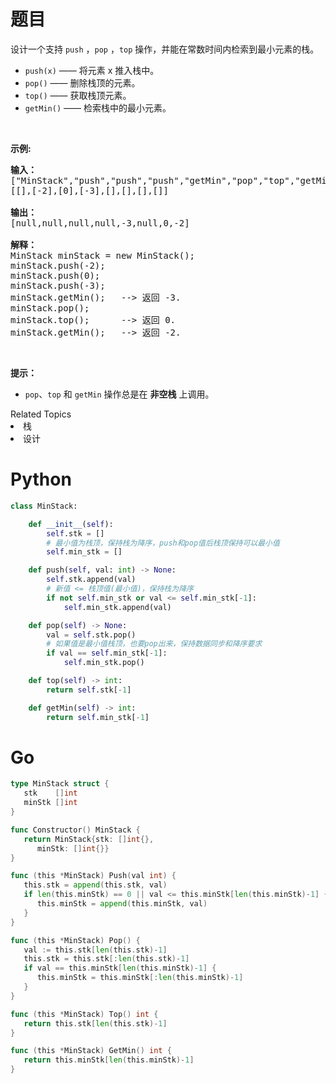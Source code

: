 # 题目
<p>设计一个支持 <code>push</code> ，<code>pop</code> ，<code>top</code> 操作，并能在常数时间内检索到最小元素的栈。</p>

<ul>
	<li><code>push(x)</code> &mdash;&mdash; 将元素 x 推入栈中。</li>
	<li><code>pop()</code>&nbsp;&mdash;&mdash; 删除栈顶的元素。</li>
	<li><code>top()</code>&nbsp;&mdash;&mdash; 获取栈顶元素。</li>
	<li><code>getMin()</code> &mdash;&mdash; 检索栈中的最小元素。</li>
</ul>

<p>&nbsp;</p>

<p><strong>示例:</strong></p>

<pre><strong>输入：</strong>
[&quot;MinStack&quot;,&quot;push&quot;,&quot;push&quot;,&quot;push&quot;,&quot;getMin&quot;,&quot;pop&quot;,&quot;top&quot;,&quot;getMin&quot;]
[[],[-2],[0],[-3],[],[],[],[]]

<strong>输出：</strong>
[null,null,null,null,-3,null,0,-2]

<strong>解释：</strong>
MinStack minStack = new MinStack();
minStack.push(-2);
minStack.push(0);
minStack.push(-3);
minStack.getMin();   --&gt; 返回 -3.
minStack.pop();
minStack.top();      --&gt; 返回 0.
minStack.getMin();   --&gt; 返回 -2.
</pre>

<p>&nbsp;</p>

<p><strong>提示：</strong></p>

<ul>
	<li><code>pop</code>、<code>top</code> 和 <code>getMin</code> 操作总是在 <strong>非空栈</strong> 上调用。</li>
</ul>
<div><div>Related Topics</div><div><li>栈</li><li>设计</li></div></div>

# Python

```python
class MinStack:

    def __init__(self):
        self.stk = []
        # 最小值为栈顶，保持栈为降序，push和pop值后栈顶保持可以最小值
        self.min_stk = []

    def push(self, val: int) -> None:
        self.stk.append(val)
        # 新值 <= 栈顶值(最小值)，保持栈为降序
        if not self.min_stk or val <= self.min_stk[-1]:
            self.min_stk.append(val)

    def pop(self) -> None:
        val = self.stk.pop()
        # 如果值是最小值栈顶，也要pop出来，保持数据同步和降序要求
        if val == self.min_stk[-1]:
            self.min_stk.pop()

    def top(self) -> int:
        return self.stk[-1]

    def getMin(self) -> int:
        return self.min_stk[-1]
```

# Go

```go
type MinStack struct {
   stk    []int
   minStk []int
}

func Constructor() MinStack {
   return MinStack{stk: []int{},
      minStk: []int{}}
}

func (this *MinStack) Push(val int) {
   this.stk = append(this.stk, val)
   if len(this.minStk) == 0 || val <= this.minStk[len(this.minStk)-1] {
      this.minStk = append(this.minStk, val)
   }
}

func (this *MinStack) Pop() {
   val := this.stk[len(this.stk)-1]
   this.stk = this.stk[:len(this.stk)-1]
   if val == this.minStk[len(this.minStk)-1] {
      this.minStk = this.minStk[:len(this.minStk)-1]
   }
}

func (this *MinStack) Top() int {
   return this.stk[len(this.stk)-1]
}

func (this *MinStack) GetMin() int {
   return this.minStk[len(this.minStk)-1]
}
```